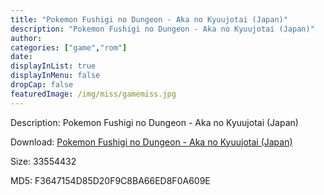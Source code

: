 ```yaml
---
title: "Pokemon Fushigi no Dungeon - Aka no Kyuujotai (Japan)"
description: "Pokemon Fushigi no Dungeon - Aka no Kyuujotai (Japan)"
author: 
categories: ["game","rom"]
date: 
displayInList: true
displayInMenu: false
dropCap: false
featuredImage: /img/miss/gamemiss.jpg
---
```


Description: Pokemon Fushigi no Dungeon - Aka no Kyuujotai (Japan)

Download: <a style="text-decoration:underline;" href="https://mega.nz/#!mXJWBCyR!lDbbjNkh9eLYZQoXgxu4CbtzYa6v47uM_4ceBWQeya0" target = "_blank" rel = "nofollow" > Pokemon Fushigi no Dungeon - Aka no Kyuujotai (Japan)</a>

Size: 33554432

MD5: F3647154D85D20F9C8BA66ED8F0A609E

